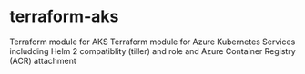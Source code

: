 # terraform-aks
Terraform module for AKS
Terraform module for Azure Kubernetes Services includding Helm 2 compatiblity (tiller) and role and Azure Container Registry (ACR) attachment 
